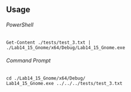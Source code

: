 ## Usage
###### PowerShell
```
Get-Content ./tests/test_3.txt | ./Lab14_15_Gnome/x64/Debug/Lab14_15_Gnome.exe
```

###### Command Prompt
```
cd ./Lab14_15_Gnome/x64/Debug/
Lab14_15_Gnome.exe ../../../tests/test_3.txt
```

